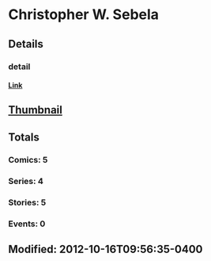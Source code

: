 # Christopher W. Sebela 
## Details
### detail
#### [Link](http://marvel.com/comics/creators/11959/christopher_w_sebela?utm_campaign=apiRef&utm_source=225578a89fc76f3d20fbffda5d17a88d)
## [Thumbnail](http://i.annihil.us/u/prod/marvel/i/mg/b/40/image_not_available.jpg)
## Totals
### Comics: 5
### Series: 4
### Stories: 5
### Events: 0
## Modified: 2012-10-16T09:56:35-0400